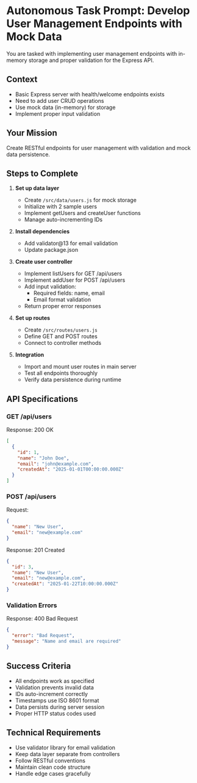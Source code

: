 # Autonomous Task Prompt: Develop User Management Endpoints with Mock Data

You are tasked with implementing user management endpoints with in-memory storage and proper validation for the Express API.

## Context
- Basic Express server with health/welcome endpoints exists
- Need to add user CRUD operations
- Use mock data (in-memory) for storage
- Implement proper input validation

## Your Mission
Create RESTful endpoints for user management with validation and mock data persistence.

## Steps to Complete

1. **Set up data layer**
   - Create `/src/data/users.js` for mock storage
   - Initialize with 2 sample users
   - Implement getUsers and createUser functions
   - Manage auto-incrementing IDs

2. **Install dependencies**
   - Add validator@13 for email validation
   - Update package.json

3. **Create user controller**
   - Implement listUsers for GET /api/users
   - Implement addUser for POST /api/users
   - Add input validation:
     - Required fields: name, email
     - Email format validation
   - Return proper error responses

4. **Set up routes**
   - Create `/src/routes/users.js`
   - Define GET and POST routes
   - Connect to controller methods

5. **Integration**
   - Import and mount user routes in main server
   - Test all endpoints thoroughly
   - Verify data persistence during runtime

## API Specifications

### GET /api/users
Response: 200 OK
```json
[
  {
    "id": 1,
    "name": "John Doe",
    "email": "john@example.com",
    "createdAt": "2025-01-01T00:00:00.000Z"
  }
]
```

### POST /api/users
Request:
```json
{
  "name": "New User",
  "email": "new@example.com"
}
```

Response: 201 Created
```json
{
  "id": 3,
  "name": "New User",
  "email": "new@example.com",
  "createdAt": "2025-01-22T10:00:00.000Z"
}
```

### Validation Errors
Response: 400 Bad Request
```json
{
  "error": "Bad Request",
  "message": "Name and email are required"
}
```

## Success Criteria
- All endpoints work as specified
- Validation prevents invalid data
- IDs auto-increment correctly
- Timestamps use ISO 8601 format
- Data persists during server session
- Proper HTTP status codes used

## Technical Requirements
- Use validator library for email validation
- Keep data layer separate from controllers
- Follow RESTful conventions
- Maintain clean code structure
- Handle edge cases gracefully